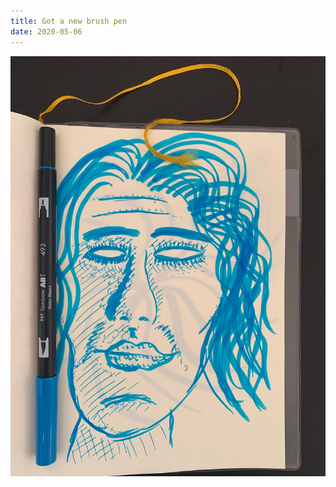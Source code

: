 ```yaml
---
title: Got a new brush pen
date: 2020-05-06
---
```


!['Got a new brush pen'](image/21Gotanewbrushpen2.jpg)

